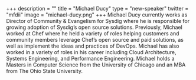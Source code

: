 +++
description = ""
title = "Michael Ducy"
type = "new-speaker"
twitter = "mfdii"
image = "michael-ducy.png"
+++
Michael Ducy currently works as Director of Community & Evangelism for Sysdig where he is responsible for growing adoption of Sysdig’s open source solutions. Previously, Michael worked at Chef where he held a variety of roles helping customers and community members leverage Chef’s open source and paid solutions, as well as implement the ideas and practices of DevOps. Michael has also worked in a variety of roles in his career including Cloud Architecture, Systems Engineering, and Performance Engineering. Michael holds a Masters in Computer Science from the University of Chicago and an MBA from The Ohio State University.